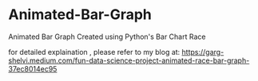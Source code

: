 # Animated-Bar-Graph
Animated Bar Graph Created using Python's Bar Chart Race

for detailed explaination , please refer to my blog at: https://garg-shelvi.medium.com/fun-data-science-project-animated-race-bar-graph-37ec8014ec95
